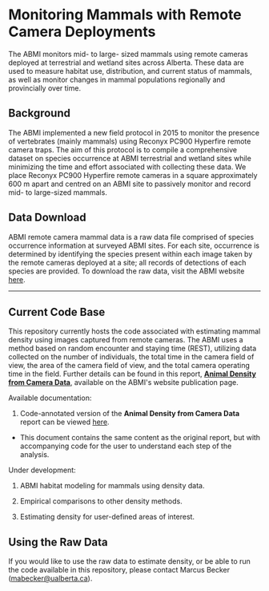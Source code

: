 # Monitoring Mammals with Remote Camera Deployments

The ABMI monitors mid- to large- sized mammals using remote cameras deployed at terrestrial and wetland sites across Alberta. These data are used to measure habitat use, distribution, and current status of mammals, as well as monitor changes in mammal populations regionally and provincially over time. 

## Background

The ABMI implemented a new field protocol in 2015 to monitor the presence of vertebrates (mainly mammals) using Reconyx PC900 Hyperfire remote camera traps. The aim of this protocol is to compile a comprehensive dataset on species occurrence at ABMI terrestrial and wetland sites while minimizing the time and effort associated with collecting these data. We place Reconyx PC900 Hyperfire remote cameras in a square approximately 600 m apart and centred on an ABMI site to passively monitor and record mid- to large-sized mammals.

## Data Download 

ABMI remote camera mammal data is a raw data file comprised of species occurrence information at surveyed ABMI sites. For each site, occurrence is determined by identifying the species present within each image taken by the remote cameras deployed at a site; all records of detections of each species are provided. To download the raw data, visit the ABMI website [here](https://abmi.ca/home/data-analytics/da-top/da-product-overview/remote-camera-mammal-data/remote-camera-mammal-data-download.html).

---

## Current Code Base

This repository currently hosts the code associated with estimating mammal density using images captured from remote cameras. The ABMI uses a method based on random encounter and staying time (REST), utilizing data collected on the number of individuals, the total time in the camera field of view, the area of the camera field of view, and the total camera operating time in the field. Further details can be found in this report, [**Animal Density from Camera Data**](https://www.abmi.ca/home/publications/501-550/516), available on the ABMI's website publication page.

Available documentation:

1. Code-annotated version of the **Animal Density from Camera Data** report can be viewed [here](https://abbiodiversity.github.io/mammals-camera/01_Process-Cam-Data-Calc-Animal-Density_10-15-2019.html).

+ This document contains the same content as the original report, but with accompanying code for the user to understand each step of the analysis. 

Under development:

1. ABMI habitat modeling for mammals using density data.

1. Empirical comparisons to other density methods.

1. Estimating density for user-defined areas of interest. 

## Using the Raw Data

If you would like to use the raw data to estimate density, or be able to run the code available in this repository, please contact Marcus Becker (mabecker@ualberta.ca).
